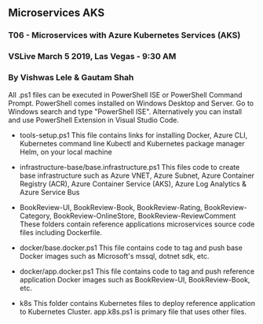 ## Microservices AKS
### T06 - Microservices with Azure Kubernetes Services (AKS)
### VSLive March 5 2019, Las Vegas - 9:30 AM
### By Vishwas Lele & Gautam Shah

All .ps1 files can be executed in PowerShell ISE or PowerShell Command Prompt. PowerShell comes installed on Windows Desktop and Server. Go to Windows search and type "PowerShell ISE". Alternatively you can install and use PowerShell Extension in Visual Studio Code.

* tools-setup.ps1
This file contains links for installing Docker, Azure CLI, Kubernetes command line Kubectl and Kubernetes package manager Helm, on your local machine


* infrastructure-base/base.infrastructure.ps1
This files code to create base infrastructure such as Azure VNET, Azure Subnet, Azure Container Registry (ACR), Azure Container Service (AKS), Azure Log Analytics & Azure Service Bus

* BookReview-UI, BookReview-Book, BookReview-Rating, BookReview-Category, BookReview-OnlineStore, BookReview-ReviewComment
These folders contain reference applications microservices source code files including Dockerfile.

* docker/base.docker.ps1
This file contains code to tag and push base Docker images such as Microsoft's mssql, dotnet sdk, etc.

* docker/app.docker.ps1
This file contains code to tag and push reference application Docker images such as BookReview-UI, BookReview-Book, etc.

* k8s
This folder contains Kubernetes files to deploy reference application to Kubernetes Cluster. app.k8s.ps1 is primary file that uses other files.
